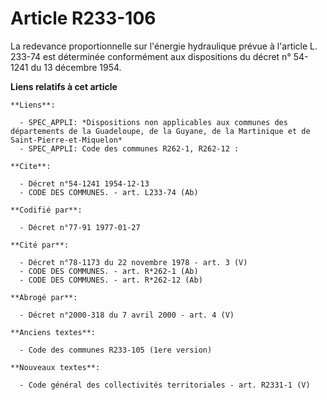 # Article R233-106

La redevance proportionnelle sur l'énergie hydraulique prévue à l'article L. 233-74 est déterminée conformément aux
dispositions du décret n° 54-1241 du 13 décembre 1954.

**Liens relatifs à cet article**

	**Liens**:

	  - SPEC_APPLI: *Dispositions non applicables aux communes des départements de la Guadeloupe, de la Guyane, de la Martinique et de Saint-Pierre-et-Miquelon*
	  - SPEC_APPLI: Code des communes R262-1, R262-12 :

	**Cite**:

	  - Décret n°54-1241 1954-12-13
	  - CODE DES COMMUNES. - art. L233-74 (Ab)

	**Codifié par**:

	  - Décret n°77-91 1977-01-27

	**Cité par**:

	  - Décret n°78-1173 du 22 novembre 1978 - art. 3 (V)
	  - CODE DES COMMUNES. - art. R*262-1 (Ab)
	  - CODE DES COMMUNES. - art. R*262-12 (Ab)

	**Abrogé par**:

	  - Décret n°2000-318 du 7 avril 2000 - art. 4 (V)

	**Anciens textes**:

	  - Code des communes R233-105 (1ere version)

	**Nouveaux textes**:

	  - Code général des collectivités territoriales - art. R2331-1 (V)
